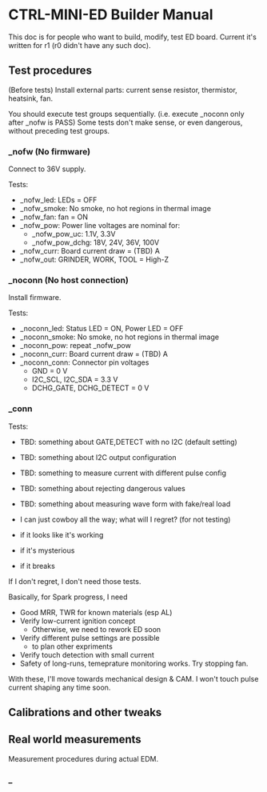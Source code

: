 # CTRL-MINI-ED Builder Manual

This doc is for people who want to build, modify, test ED board.
Current it's written for r1 (r0 didn't have any such doc).


## Test procedures

(Before tests)
Install external parts: current sense resistor, thermistor, heatsink, fan.

You should execute test groups sequentially. (i.e. execute _noconn only after _nofw is PASS)
Some tests don't make sense, or even dangerous, without preceding test groups.

### _nofw (No firmware)
Connect to 36V supply.

Tests:
* _nofw_led: LEDs = OFF
* _nofw_smoke: No smoke, no hot regions in thermal image
* _nofw_fan: fan = ON
* _nofw_pow: Power line voltages are nominal for:
  * _nofw_pow_uc: 1.1V, 3.3V
  * _nofw_pow_dchg: 18V, 24V, 36V, 100V
* _nofw_curr: Board current draw = (TBD) A
* _nofw_out: GRINDER, WORK, TOOL = High-Z

### _noconn (No host connection)
Install firmware.

Tests:
* _noconn_led: Status LED = ON, Power LED = OFF
* _noconn_smoke: No smoke, no hot regions in thermal image
* _noconn_pow: repeat _nofw_pow
* _noconn_curr: Board current draw = (TBD) A
* _noconn_conn: Connector pin voltages
  * GND = 0 V
  * I2C_SCL, I2C_SDA = 3.3 V
  * DCHG_GATE, DCHG_DETECT = 0 V

### _conn

Tests:
* TBD: something about GATE,DETECT with no I2C (default setting)
* TBD: something about I2C output configuration
* TBD: something to measure current with different pulse config
* TBD: something about rejecting dangerous values
* TBD: something about measuring wave form with fake/real load

* I can just cowboy all the way; what will I regret? (for not testing)
 * if it looks like it's working
 * if it's mysterious
 * if it breaks

If I don't regret, I don't need those tests.

Basically, for Spark progress, I need
* Good MRR, TWR for known materials (esp AL)
* Verify low-current ignition concept
  * Otherwise, we need to rework ED soon
* Verify different pulse settings are possible
  * to plan other expriments
* Verify touch detection with small current
* Safety of long-runs, temeprature monitoring works. Try stopping fan.

With these, I'll move towards mechanical design & CAM.
I won't touch pulse current shaping any time soon.



## Calibrations and other tweaks


## Real world measurements
Measurement procedures during actual EDM.


### _
